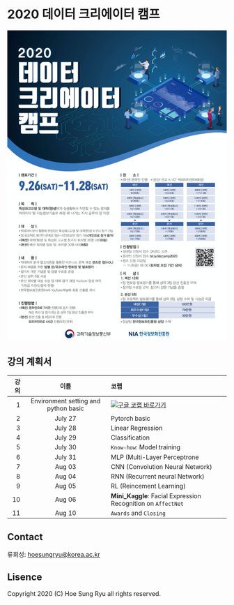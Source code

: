 # 2020 데이터 크리에이터 캠프
![](./img/poster.png)

## 강의 계획서
|강의|이름|코랩|
|--:|:---:|:---|
|1 |Environment setting and python basic|<a target="_blank" href="https://colab.research.google.com/drive/1UHalL5YdENo7gvMiZvcpihS5GTfNlk8E?usp=sharing"><img src="https://www.tensorflow.org/images/colab_logo_32px.png" />구글 코랩 바로가기</a>|
|2 |July 27| Pytorch basic |
|3 |July 28| Linear Regression|
|4 |July 29| Classification|
|5 |July 30| `Know-how`: Model training |
|6 |July 31| MLP (Multi-Layer Perceptrone|
|7 |Aug 03| CNN (Convolution Neural Network) |
|8 |Aug 04| RNN (Recurrent neural Network) |
|9 |Aug 05| RL (Reincement Learning)| 
|10|Aug 06| **Mini_Kaggle**: Facial Expression Recognition on `AffectNet` | 
|11|Aug 10|`Awards` and `Closing`| 


## Contact
류회성: hoesungryu@korea.ac.kr

## Lisence
Copyright 2020 (C) Hoe Sung Ryu all rights reserved. 
